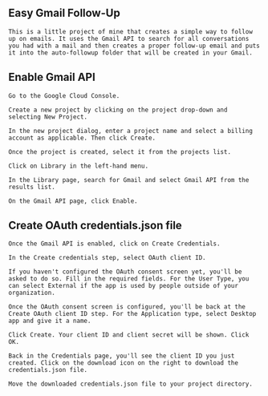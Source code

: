 ## Easy Gmail Follow-Up

    This is a little project of mine that creates a simple way to follow up on emails. It uses the Gmail API to search for all conversations you had with a mail and then creates a proper follow-up email and puts it into the auto-followup folder that will be created in your Gmail.


## Enable Gmail API

    Go to the Google Cloud Console.

    Create a new project by clicking on the project drop-down and selecting New Project.

    In the new project dialog, enter a project name and select a billing account as applicable. Then click Create.

    Once the project is created, select it from the projects list.

    Click on Library in the left-hand menu.

    In the Library page, search for Gmail and select Gmail API from the results list.

    On the Gmail API page, click Enable.

## Create OAuth credentials.json file

    Once the Gmail API is enabled, click on Create Credentials.

    In the Create credentials step, select OAuth client ID.

    If you haven't configured the OAuth consent screen yet, you'll be asked to do so. Fill in the required fields. For the User Type, you can select External if the app is used by people outside of your organization.

    Once the OAuth consent screen is configured, you'll be back at the Create OAuth client ID step. For the Application type, select Desktop app and give it a name.

    Click Create. Your client ID and client secret will be shown. Click OK.

    Back in the Credentials page, you'll see the client ID you just created. Click on the download icon on the right to download the credentials.json file.

    Move the downloaded credentials.json file to your project directory.



